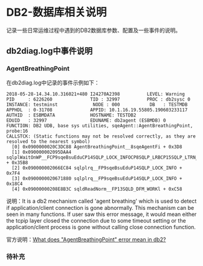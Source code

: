 # DB2-数据库相关说明
记录一些日常运维过程中遇到的DB2数据库参数、配置及一些事件的说明。
## db2diag.log中事件说明
### AgentBreathingPoint
在db2diag.log中记录的事件示例如下：
```
2018-05-28-14.34.10.316021+480 I24270A2398          LEVEL: Warning
PID     : 6226260              TID : 32997          PROC : db2sysc 0
INSTANCE: testminst             NODE : 000           DB   : TESTMDB
APPHDL  : 0-31708              APPID: 10.1.16.19.55805.190603233117
AUTHID  : ESBMDATA             HOSTNAME: TESTDB2
EDUID   : 32997                EDUNAME: db2agent (ESBMDB) 0
FUNCTION: DB2 UDB, base sys utilities, sqeAgent::AgentBreathingPoint, probe:16
CALLSTCK: (Static functions may not be resolved correctly, as they are resolved to the nearest symbol)
  [0] 0x0900000020C3DC88 AgentBreathingPoint__8sqeAgentFi + 0x3D8
  [1] 0x090000002095DAA4 sqlplWaitOnWP__FCP9sqeBsuEduCP14SQLP_LOCK_INFOCP8SQLP_LRBCP15SQLP_LTRN_CHAINCbN25 + 0x35B8
  [2] 0x090000002066EC84 sqlplrq__FP9sqeBsuEduP14SQLP_LOCK_INFO + 0x7F4
  [3] 0x0900000020671880 sqlplrq__FP9sqeBsuEduP14SQLP_LOCK_INFO + 0x18C4
  [4] 0x09000000208E8B3C sqldReadNorm__FP13SQLD_DFM_WORKl + 0xC58
```
说明：It is a db2 mechanism called 'agent breathing' which is used to detect if application/client connection is gone abnormally. This mechanism can be seen in many functions. If user saw this error message, it would mean either the tcpip layer closed the connection due to some timeout setting or the application/client process is gone without calling close connection function. 

官方说明：[What does "AgentBreathingPoint" error mean in db2?](https://www.ibm.com/support/pages/node/288823)

### 待补充
